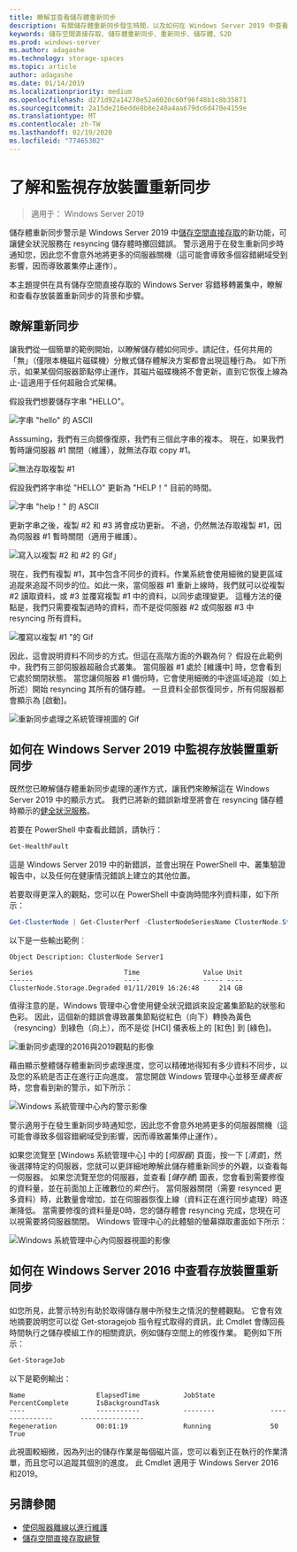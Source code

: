 ```yaml
---
title: 瞭解並查看儲存體重新同步
description: 有關儲存體重新同步發生時間，以及如何在 Windows Server 2019 中查看的詳細資訊。
keywords: 儲存空間直接存取、儲存體重新同步、重新同步、儲存體、S2D
ms.prod: windows-server
ms.author: adagashe
ms.technology: storage-spaces
ms.topic: article
author: adagashe
ms.date: 01/14/2019
ms.localizationpriority: medium
ms.openlocfilehash: d271d92a14278e52a6020c60f96f48b1c8b35871
ms.sourcegitcommit: 2a15de216edde8b8e240a4aa679dc6d470e4159e
ms.translationtype: MT
ms.contentlocale: zh-TW
ms.lasthandoff: 02/19/2020
ms.locfileid: "77465302"
---
```

# <a name="understand-and-monitor-storage-resync"></a>了解和監視存放裝置重新同步

>適用于： Windows Server 2019

儲存體重新同步警示是 Windows Server 2019 中[儲存空間直接存取](storage-spaces-direct-overview.md)的新功能，可讓健全狀況服務在 resyncing 儲存體時擲回錯誤。 警示適用于在發生重新同步時通知您，因此您不會意外地將更多的伺服器關機（這可能會導致多個容錯網域受到影響，因而導致叢集停止運作）。 

本主題提供在具有儲存空間直接存取的 Windows Server 容錯移轉叢集中，瞭解和查看存放裝置重新同步的背景和步驟。

## <a name="understanding-resync"></a>瞭解重新同步

讓我們從一個簡單的範例開始，以瞭解儲存體如何同步。請記住，任何共用的「無」（僅限本機磁片磁碟機）分散式儲存體解決方案都會出現這種行為。 如下所示，如果某個伺服器節點停止運作，其磁片磁碟機將不會更新，直到它恢復上線為止-這適用于任何超融合式架構。 

假設我們想要儲存字串 "HELLO"。 

![字串 "hello" 的 ASCII](media/understand-storage-resync/hello.png)

Asssuming，我們有三向鏡像復原，我們有三個此字串的複本。 現在，如果我們暫時讓伺服器 #1 關閉（維護），就無法存取 copy #1。

![無法存取複製 #1](media/understand-storage-resync/copy1.png)

假設我們將字串從 "HELLO" 更新為 "HELP！" 目前的時間。

![字串 "help！" 的 ASCII](media/understand-storage-resync/help.png)

更新字串之後，複製 #2 和 #3 將會成功更新。 不過，仍然無法存取複製 #1，因為伺服器 #1 暫時關閉（適用于維護）。 

![寫入以複製 #2 和 #2 的 Gif」](media/understand-storage-resync/write.gif)

現在，我們有複製 #1，其中包含不同步的資料。作業系統會使用細微的變更區域追蹤來追蹤不同步的位。如此一來，當伺服器 #1 重新上線時，我們就可以從複製 #2 讀取資料，或 #3 並覆寫複製 #1 中的資料，以同步處理變更。 這種方法的優點是，我們只需要複製過時的資料，而不是從伺服器 #2 或伺服器 #3 中 resyncing 所有資料。

![覆寫以複製 #1 "的 Gif](media/understand-storage-resync/overwrite.gif)

因此，這會說明資料不同步的方式。但這在高階方面的外觀為何？ 假設在此範例中，我們有三部伺服器超融合式叢集。 當伺服器 #1 處於 [維護中] 時，您會看到它處於關閉狀態。 當您讓伺服器 #1 備份時，它會使用細微的中途區域追蹤（如上所述）開始 resyncing 其所有的儲存體。 一旦資料全部恢復同步，所有伺服器都會顯示為 [啟動]。

![重新同步處理之系統管理視圖的 Gif](media/understand-storage-resync/admin.gif)

## <a name="how-to-monitor-storage-resync-in-windows-server-2019"></a>如何在 Windows Server 2019 中監視存放裝置重新同步

既然您已瞭解儲存體重新同步處理的運作方式，讓我們來瞭解這在 Windows Server 2019 中的顯示方式。 我們已將新的錯誤新增至將會在 resyncing 儲存體時顯示的[健全狀況服務](../../failover-clustering/health-service-overview.md)。

若要在 PowerShell 中查看此錯誤，請執行：

``` PowerShell
Get-HealthFault
```

這是 Windows Server 2019 中的新錯誤，並會出現在 PowerShell 中、叢集驗證報告中，以及任何在健康情況錯誤上建立的其他位置。 

若要取得更深入的觀點，您可以在 PowerShell 中查詢時間序列資料庫，如下所示：

```PowerShell
Get-ClusterNode | Get-ClusterPerf -ClusterNodeSeriesName ClusterNode.Storage.Degraded
```
以下是一些輸出範例︰

```
Object Description: ClusterNode Server1

Series                       Time                Value Unit
------                       ----                ----- ----
ClusterNode.Storage.Degraded 01/11/2019 16:26:48     214 GB
```

值得注意的是，Windows 管理中心會使用健全狀況錯誤來設定叢集節點的狀態和色彩。 因此，這個新的錯誤會導致叢集節點從紅色（向下）轉換為黃色（resyncing）到綠色（向上），而不是從 [HCI] 儀表板上的 [紅色] 到 [綠色]。

![重新同步處理的2016與2019觀點的影像](media/understand-storage-resync/compare.png)

藉由顯示整體儲存體重新同步處理進度，您可以精確地得知有多少資料不同步，以及您的系統是否正在進行正向進度。 當您開啟 Windows 管理中心並移至*儀表板*時，您會看到新的警示，如下所示：

![Windows 系統管理中心內的警示影像](media/understand-storage-resync/alert.png)

警示適用于在發生重新同步時通知您，因此您不會意外地將更多的伺服器關機（這可能會導致多個容錯網域受到影響，因而導致叢集停止運作）。 

如果您流覽至 [Windows 系統管理中心] 中的 [*伺服器*] 頁面，按一下 [*清查*]，然後選擇特定的伺服器，您就可以更詳細地瞭解此儲存體重新同步的外觀，以查看每一伺服器。 如果您流覽至您的伺服器，並查看 [*儲存體*] 圖表，您會看到需要修復的資料量，並在前面加上正確數位的*紫色*行。 當伺服器關閉（需要 resynced 更多資料）時，此數量會增加，並在伺服器恢復上線（資料正在進行同步處理）時逐漸降低。 當需要修復的資料量是0時，您的儲存體會 resyncing 完成，您現在可以視需要將伺服器關閉。 Windows 管理中心的此體驗的螢幕擷取畫面如下所示：

![Windows 系統管理中心內伺服器視圖的影像](media/understand-storage-resync/server.png)

## <a name="how-to-see-storage-resync-in-windows-server-2016"></a>如何在 Windows Server 2016 中查看存放裝置重新同步

如您所見，此警示特別有助於取得儲存層中所發生之情況的整體觀點。 它會有效地摘要說明您可以從 Get-storagejob 指令程式取得的資訊，此 Cmdlet 會傳回長時間執行之儲存模組工作的相關資訊，例如儲存空間上的修復作業。 範例如下所示：

```PowerShell
Get-StorageJob
```

以下是範例輸出：

```
Name                  ElapsedTime           JobState              PercentComplete       IsBackgroundTask
----                  -----------           --------              ---------------       ----------------
Regeneration          00:01:19              Running               50                    True

```

此視圖較細微，因為列出的儲存作業是每個磁片區，您可以看到正在執行的作業清單，而且您可以追蹤其個別的進度。 此 Cmdlet 適用于 Windows Server 2016 和2019。

## <a name="see-also"></a>另請參閱

- [使伺服器離線以進行維護](maintain-servers.md)
- [儲存空間直接存取總覽](storage-spaces-direct-overview.md)